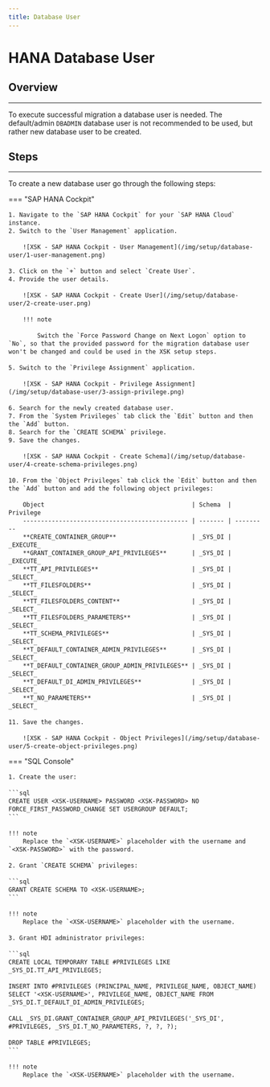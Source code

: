```yaml
---
title: Database User
---
```


HANA Database User
===

## Overview
---

To execute successful migration a database user is needed.
The default/admin `DBADMIN` database user is not recommended to be used, but rather new database user to be created.

## Steps
---

To create a new database user go through the following steps:

=== "SAP HANA Cockpit"

    1. Navigate to the `SAP HANA Cockpit` for your `SAP HANA Cloud` instance.
    2. Switch to the `User Management` application.

        ![XSK - SAP HANA Cockpit - User Management](/img/setup/database-user/1-user-management.png)

    3. Click on the `+` button and select `Create User`.
    4. Provide the user details.

        ![XSK - SAP HANA Cockpit - Create User](/img/setup/database-user/2-create-user.png)

        !!! note

            Switch the `Force Password Change on Next Logon` option to `No`, so that the provided password for the migration database user won't be changed and could be used in the XSK setup steps.

    5. Switch to the `Privilege Assignment` application.

        ![XSK - SAP HANA Cockpit - Privilege Assignment](/img/setup/database-user/3-assign-privilege.png)

    6. Search for the newly created database user.
    7. From the `System Privileges` tab click the `Edit` button and then the `Add` button.
    8. Search for the `CREATE SCHEMA` privilege.
    9. Save the changes.

        ![XSK - SAP HANA Cockpit - Create Schema](/img/setup/database-user/4-create-schema-privileges.png)

    10. From the `Object Privileges` tab click the `Edit` button and then the `Add` button and add the following object privileges:

        Object                                         | Schema  | Privilege
        ---------------------------------------------- | ------- | ---------
        **CREATE_CONTAINER_GROUP**                     | _SYS_DI | _EXECUTE_
        **GRANT_CONTAINER_GROUP_API_PRIVILEGES**       | _SYS_DI | _EXECUTE_
        **TT_API_PRIVILEGES**                          | _SYS_DI | _SELECT_
        **TT_FILESFOLDERS**                            | _SYS_DI | _SELECT_
        **TT_FILESFOLDERS_CONTENT**                    | _SYS_DI | _SELECT_
        **TT_FILESFOLDERS_PARAMETERS**                 | _SYS_DI | _SELECT_
        **TT_SCHEMA_PRIVILEGES**                       | _SYS_DI | _SELECT_
        **T_DEFAULT_CONTAINER_ADMIN_PRIVILEGES**       | _SYS_DI | _SELECT_
        **T_DEFAULT_CONTAINER_GROUP_ADMIN_PRIVILEGES** | _SYS_DI | _SELECT_
        **T_DEFAULT_DI_ADMIN_PRIVILEGES**              | _SYS_DI | _SELECT_
        **T_NO_PARAMETERS**                            | _SYS_DI | _SELECT_

    11. Save the changes.

        ![XSK - SAP HANA Cockpit - Object Privileges](/img/setup/database-user/5-create-object-privileges.png)

=== "SQL Console"

    1. Create the user:

    ```sql
    CREATE USER <XSK-USERNAME> PASSWORD <XSK-PASSWORD> NO FORCE_FIRST_PASSWORD_CHANGE SET USERGROUP DEFAULT;
    ```

    !!! note
        Replace the `<XSK-USERNAME>` placeholder with the username and `<XSK-PASSWORD>` with the password.

    2. Grant `CREATE SCHEMA` privileges:

    ```sql
    GRANT CREATE SCHEMA TO <XSK-USERNAME>;
    ```

    !!! note
        Replace the `<XSK-USERNAME>` placeholder with the username.

    3. Grant HDI administrator privileges:

    ```sql
    CREATE LOCAL TEMPORARY TABLE #PRIVILEGES LIKE _SYS_DI.TT_API_PRIVILEGES;

    INSERT INTO #PRIVILEGES (PRINCIPAL_NAME, PRIVILEGE_NAME, OBJECT_NAME) SELECT '<XSK-USERNAME>', PRIVILEGE_NAME, OBJECT_NAME FROM _SYS_DI.T_DEFAULT_DI_ADMIN_PRIVILEGES;
    
    CALL _SYS_DI.GRANT_CONTAINER_GROUP_API_PRIVILEGES('_SYS_DI', #PRIVILEGES, _SYS_DI.T_NO_PARAMETERS, ?, ?, ?);

    DROP TABLE #PRIVILEGES;
    ```

    !!! note
        Replace the `<XSK-USERNAME>` placeholder with the username.
